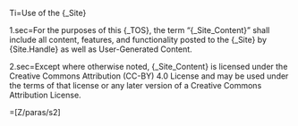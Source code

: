 Ti=Use of the {_Site}

1.sec=For the purposes of this {_TOS}, the term “{_Site_Content}” shall include all content, features, and functionality posted to the {_Site} by {Site.Handle} as well as User-Generated Content.

2.sec=Except where otherwise noted, {_Site_Content} is licensed under the Creative Commons Attribution (CC-BY) 4.0 License and may be used under the terms of that license or any later version of a Creative Commons Attribution License.

=[Z/paras/s2]
